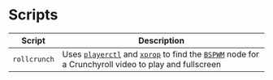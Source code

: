 # Scripts


Script|Description
---|---
`rollcrunch`|Uses [`playerctl`](https://github.com/altdesktop/playerctl) and [`xprop`](https://linux.die.net/man/1/xprop) to find the [`BSPWM`](https://wiki.archlinux.org/title/Bspwm) node for a Crunchyroll video to play and fullscreen
